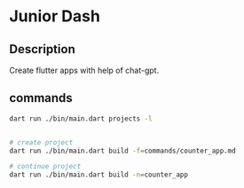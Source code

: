 # Junior Dash

## Description
Create flutter apps with help of chat-gpt.

## commands
```bash
dart run ./bin/main.dart projects -l


# create project
dart run ./bin/main.dart build -f=commands/counter_app.md 

# continue project
dart run ./bin/main.dart build -n=counter_app


```